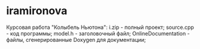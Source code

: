# iramironova
Курсовая работа "Колыбель Ньютона":
i.zip - полный проект;
source.cpp - код программы;
model.h - заголовочный файл;
OnlineDocumentation - файлы, сгенерированные Doxygen для документации;
